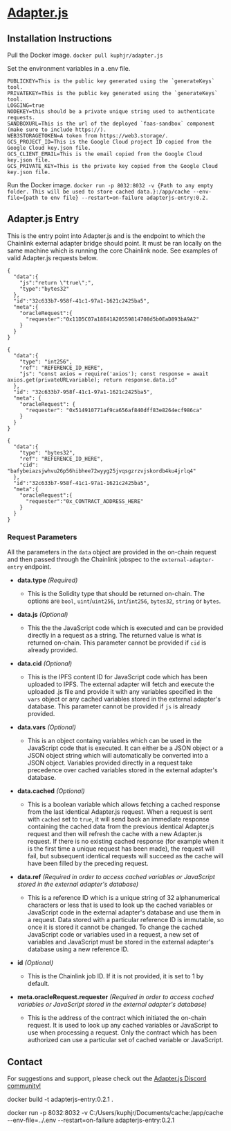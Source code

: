 # [Adapter.js](https://adapterjs.link/)

## Installation Instructions

Pull the Docker image.
`docker pull kuphjr/adapter.js`

Set the environment variables in a .env file.
```
PUBLICKEY=This is the public key generated using the `generateKeys` tool.
PRIVATEKEY=This is the public key generated using the `generateKeys` tool.
LOGGING=true
NODEKEY=this should be a private unique string used to authenticate requests.
SANDBOXURL=This is the url of the deployed `faas-sandbox` component (make sure to include https://).
WEB3STORAGETOKEN=A token from https://web3.storage/.
GCS_PROJECT_ID=This is the Google Cloud project ID copied from the Google Cloud key.json file.
GCS_CLIENT_EMAIL=This is the email copied from the Google Cloud key.json file.
GCS_PRIVATE_KEY=This is the private key copied from the Google Cloud key.json file.
```

Run the Docker image.
`docker run -p 8032:8032 -v {Path to any empty folder. This will be used to store cached data.}:/app/cache --env-file={path to env file} --restart=on-failure adapterjs-entry:0.2.`

## Adapter.js Entry

This is the entry point into Adapter.js and is the endpoint to which the Chainlink external adapter bridge should point.  It must be ran locally on the same machine which is running the core Chainlink node.  See examples of valid Adapter.js requests below.

```
{
  "data":{
    "js":"return \"true\";",
    "type":"bytes32"
  },
  "id":"32c633b7-958f-41c1-97a1-1621c2425ba5",
  "meta":{
    "oracleRequest":{
      "requester":"0x11D5C07a18E41A20559814708d5b0EaD893bA9A2"
    }
  }
}
```

```
{
  "data":{
    "type": "int256",
    "ref": "REFERENCE_ID_HERE",
    "js": "const axios = require('axios'); const response = await axios.get(privateURLvariable); return response.data.id"
  },
  "id": "32c633b7-958f-41c1-97a1-1621c2425ba5",
  "meta": {
    "oracleRequest": {
      "requester": "0x514910771af9ca656af840dff83e8264ecf986ca"
    }
  }
}
```

```
{
  "data":{
    "type": "bytes32",
    "ref": "REFERENCE_ID_HERE",
    "cid": "bafybeiazsjwhvu26p56hibhee72wyyg25jvqsgzrzvjskordb4ku4jrlq4"
  },
  "id":"32c633b7-958f-41c1-97a1-1621c2425ba5",
  "meta":{
    "oracleRequest":{
      "requester":"0x_CONTRACT_ADDRESS_HERE"
    }
  }
}
```

### Request Parameters

All the parameters in the `data` object are provided in the on-chain request and then passed through the Chainlink jobspec to the `external-adapter-entry` endpoint.

* **data.type** *(Required)*
    - This is the Solidity type that should be returned on-chain.  The options are `bool`, `uint`/`uint256`, `int`/`int256`, `bytes32`, `string` or `bytes`.

* **data.js** *(Optional)*
  - This the the JavaScript code which is executed and can be provided directly in a request as a string.  The returned value is what is returned on-chain.  This parameter cannot be provided if `cid` is already provided.

* **data.cid** *(Optional)*
    - This is the IPFS content ID for JavaScript code which has been uploaded to IPFS.  The external adapter will fetch and execute the uploaded .js file and provide it with any variables specified in the `vars` object or any cached variables stored in the external adapter's database.  This parameter cannot be provided if `js` is already provided.

* **data.vars** *(Optional)*
    - This is an object containg variables which can be used in the JavaScript code that is executed.  It can either be a JSON object or a JSON object string which will automatically be converted into a JSON object.  Variables provided directly in a request take precedence over cached variables stored in the external adapter's database.

* **data.cached** *(Optional)*
    - This is a boolean variable which allows fetching a cached response from the last identical Adapter.js request.  When a request is sent with `cached` set to `true`, it will send back an immediate response containing the cached data from the previous identical Adapter.js request and then will refresh the cache with a new Adapter.js request.  If there is no existing cached response (for example when it is the first time a unique request has been made), the request will fail, but subsequent identical requests will succeed as the cache will have been filled by the preceding request.

* **data.ref** *(Required in order to access cached variables or JavaScript stored in the external adapter's database)*
    - This is a reference ID which is a unique string of 32 alphanumerical characters or less that is used to look up the cached variables or JavaScript code in the external adapter's database and use them in a request.  Data stored with a particular reference ID is immutable, so once it is stored it cannot be changed.  To change the cached JavaScript code or variables used in a request, a new set of variables and JavaScript must be stored in the external adapter's database using a new reference ID.

* **id** *(Optional)*
    - This is the Chainlink job ID.  If it is not provided, it is set to 1 by default.

* **meta.oracleRequest.requester** *(Required in order to access cached variables or JavaScript stored in the external adapter's database)*
    - This is the address of the contract which initiated the on-chain request.  It is used to look up any cached variables or JavaScript to use when processing a request.  Only the contract which has been authorized can use a particular set of cached variable or JavaScript.

## Contact

For suggestions and support, please check out the [Adapter.js Discord community!](https://discord.com/invite/jpGx9tMRWa)

docker build -t adapterjs-entry:0.2.1 .

docker run -p 8032:8032 -v C:/Users/kuphjr/Documents/cache:/app/cache --env-file=../.env --restart=on-failure adapterjs-entry:0.2.1